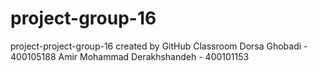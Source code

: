 # project-group-16
project-project-group-16 created by GitHub Classroom
Dorsa Ghobadi - 400105188
Amir Mohammad Derakhshandeh - 400101153
